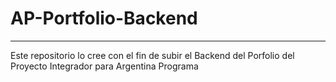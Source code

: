 # AP-Portfolio-Backend
---
Este repositorio lo cree con el fin de subir el Backend del Porfolio del Proyecto Integrador para Argentina Programa